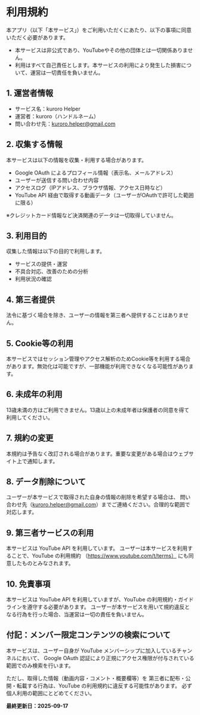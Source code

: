 # 利用規約

本アプリ（以下「本サービス」）をご利用いただくにあたり、以下の事項に同意いただく必要があります。

- 本サービスは非公式であり、YouTubeやその他の団体とは一切関係ありません。
- 利用はすべて自己責任とします。本サービスの利用により発生した損害について、運営は一切責任を負いません。

## 1. 運営者情報
- サービス名：kuroro Helper
- 運営者：kuroro（ハンドルネーム）
- 問い合わせ先：kuroro.helper@gmail.com

## 2. 収集する情報
本サービスは以下の情報を収集・利用する場合があります。

- Google OAuth によるプロフィール情報（表示名、メールアドレス）
- ユーザーが送信する問い合わせ内容
- アクセスログ（IPアドレス、ブラウザ情報、アクセス日時など）
- YouTube API 経由で取得する動画データ（ユーザーがOAuthで許可した範囲に限る）

※クレジットカード情報など決済関連のデータは一切取得していません。

## 3. 利用目的
収集した情報は以下の目的で利用します。

- サービスの提供・運営
- 不具合対応、改善のための分析
- 利用状況の確認

## 4. 第三者提供
法令に基づく場合を除き、ユーザーの情報を第三者へ提供することはありません。

## 5. Cookie等の利用
本サービスではセッション管理やアクセス解析のためCookie等を利用する場合があります。無効化は可能ですが、一部機能が利用できなくなる可能性があります。

## 6. 未成年の利用
13歳未満の方はご利用できません。13歳以上の未成年者は保護者の同意を得て利用してください。

## 7. 規約の変更
本規約は予告なく改訂される場合があります。重要な変更がある場合はウェブサイト上で通知します。

## 8. データ削除について
ユーザーが本サービスで取得された自身の情報の削除を希望する場合は、
問い合わせ先（kuroro.helper@gmail.com）までご連絡ください。合理的な範囲で対応します。

## 9. 第三者サービスの利用
本サービスは YouTube API を利用しています。
ユーザーは本サービスを利用することで、YouTube の利用規約 （https://www.youtube.com/t/terms） にも同意したものとみなされます。

## 10. 免責事項
本サービスは YouTube API を利用していますが、YouTube の利用規約・ガイドラインを遵守する必要があります。
ユーザーが本サービスを用いて規約違反となる行為を行った場合、当運営は一切の責任を負いません。

## 付記：メンバー限定コンテンツの検索について
本サービスは、ユーザー自身が YouTube メンバーシップに加入しているチャンネルにおいて、
Google OAuth 認証により正規にアクセス権限が付与されている範囲でのみ検索を行います。

ただし、取得した情報（動画内容・コメント・概要欄等）を
第三者に配布・公開・転載する行為は、YouTube の利用規約に違反する可能性があります。
必ず個人利用の範囲にとどめてください。

**最終更新日：2025-09-17**
